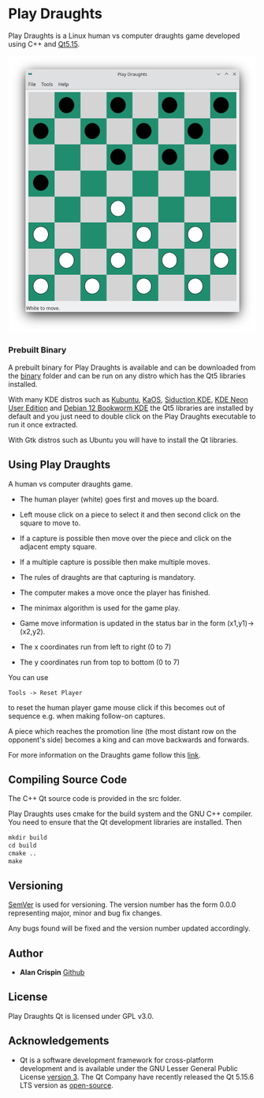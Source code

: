 # Play Draughts

Play Draughts is a Linux human vs computer draughts game developed using C++ and [Qt5.15](https://doc.qt.io/qt-5/lgpl.html).


![](playdraughts.png)

### Prebuilt Binary

A prebuilt binary for Play Draughts is available and can be downloaded from the [binary](https://github.com/crispinalan/playdraughts/tree/main/binary) folder and can be run on any distro which has the Qt5 libraries installed.

With many KDE distros such as [Kubuntu](https://kubuntu.org/), [KaOS](https://kaosx.us/), [Siduction KDE](https://siduction.org/), [KDE Neon User Edition](https://neon.kde.org/) and [Debian 12 Bookworm KDE](https://cdimage.debian.org/cdimage/weekly-builds/amd64/iso-cd/) the Qt5 libraries are installed by default and you just need to double click on the Play Draughts executable to run it once extracted.

With Gtk distros such as Ubuntu you will have to install the Qt libraries.


## Using Play Draughts

A  human vs computer draughts game.

* The human player (white) goes first and moves up the board.
* Left mouse click on a piece to select it and then second click on the square to move to.
* If a capture is possible then move over the piece and click on the adjacent empty square.
* If a multiple capture is possible then make multiple moves.
* The rules of draughts are that capturing is mandatory.
* The computer makes a move once the player has finished.
* The minimax algorithm is used for the game play.

* Game move information is updated in the status bar in the form (x1,y1)->(x2,y2).
* The x coordinates run from left to right (0 to 7)
* The y coordinates run from top to bottom (0 to 7)

You can use

```
Tools -> Reset Player
```

to reset the human player game mouse click if this becomes out of sequence e.g. when making follow-on captures.

A piece which reaches the promotion line (the most distant row on the opponent's side) becomes a king and can move backwards and forwards.



For more information on the Draughts game follow this [link](https://en.wikipedia.org/wiki/Draughts).


## Compiling Source Code

The C++ Qt source code is provided in the src folder.

Play Draughts uses cmake for the build system and the GNU C++ compiler. You need to ensure that the Qt development libraries are installed. Then

```
mkdir build
cd build
cmake ..
make
```

## Versioning

[SemVer](http://semver.org/) is used for versioning. The version number has the form 0.0.0 representing major, minor and bug fix changes.

Any bugs found will be fixed and the version number updated accordingly.

## Author

* **Alan Crispin** [Github](https://github.com/crispinalan)


## License

Play Draughts Qt is licensed under GPL v3.0.


## Acknowledgements

* Qt is a software development framework for cross-platform development and is available under the GNU Lesser General Public License [version 3](https://doc.qt.io/qt-5/lgpl.html). The Qt Company have recently released the Qt 5.15.6 LTS version as [open-source](https://www.phoronix.com/news/Qt-5.15.6-LTS-Open-Source).

